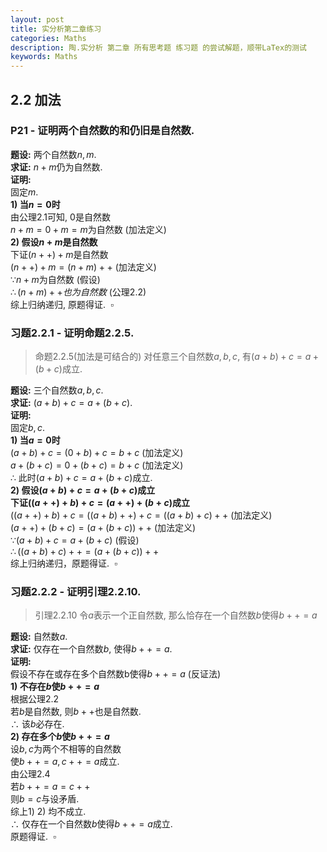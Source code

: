```yaml
---
layout: post
title: 实分析第二章练习
categories: Maths
description: 陶.实分析 第二章 所有思考题 练习题 的尝试解题，顺带LaTex的测试
keywords: Maths
---
```

## 2.2 加法
### P21 - 证明两个自然数的和仍旧是自然数.
__题设:__ 两个自然数$n,m$.  
__求证:__ $n+m$仍为自然数.  
__证明:__   
固定$m$.  
__1) 当$n=0$时__  
由公理$2.1$可知, $0$是自然数  
$n+m=0+m=m$为自然数    (加法定义)  
__2) 假设$n+m$是自然数__  
下证$(n++)+m$是自然数  
$(n++)+m=(n+m)++$    (加法定义)  
$\because n+m$为自然数    (假设)  
$\therefore (n+m)++也为自然数$    (公理$2.2$)  
综上归纳递归, 原题得证.&nbsp;&nbsp;$\square$   

### 习题2.2.1 - 证明命题2.2.5.  
> 命题2.2.5(加法是可结合的) 对任意三个自然数$a,b,c$, 有$(a+b)+c=a+(b+c)$成立.

__题设:__ 三个自然数$a,b,c$.  
__求证:__ $(a+b)+c=a+(b+c)$.   
__证明:__   
固定$b,c$.  
__1) 当$a=0$时__   
$(a+b)+c=(0+b)+c=b+c$    (加法定义)  
$a+(b+c)=0+(b+c)=b+c$    (加法定义)  
$\therefore$ 此时$(a+b)+c=a+(b+c)$成立.  
__2) 假设$(a+b)+c=a+(b+c)$成立__  
__下证$((a++)+b)+c=(a++)+(b+c)$成立__  
$((a++)+b)+c=((a+b)++)+c=((a+b)+c)++$    (加法定义)  
$(a++)+(b+c)=(a+(b+c))++$    (加法定义)  
$\because (a+b)+c=a+(b+c)$    (假设)  
$\therefore ((a+b)+c)++=(a+(b+c))++$  
综上归纳递归，原题得证.&nbsp;&nbsp;$\square$   

### 习题2.2.2 - 证明引理2.2.10.   
> 引理2.2.10 令$a$表示一个正自然数, 那么恰存在一个自然数$b$使得$b++=a$  

__题设:__ 自然数$a$.     
__求证:__ 仅存在一个自然数$b$, 使得$b++=a$.    
__证明:__     
假设不存在或存在多个自然数b使得$b++=a$ (反证法)  
__1) 不存在$b$使$b++=a$__    
根据公理2.2   
若$b$是自然数, 则$b++$也是自然数.  
$\therefore$ 该$b$必存在.  
__2) 存在多个$b$使$b++=a$__    
设$b,c$为两个不相等的自然数   
使$b++=a,c++=a$成立.   
由公理2.4    
若$b++=a=c++$   
则$b=c$与设矛盾.   
综上1) 2) 均不成立.   
$\therefore$ 仅存在一个自然数$b$使得$b++=a$成立.     
原题得证.&nbsp;&nbsp;$\square$   

